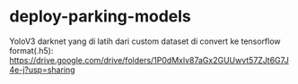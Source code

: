 # deploy-parking-models

YoloV3 darknet yang di latih dari custom dataset di convert ke tensorflow format(.h5):
https://drive.google.com/drive/folders/1P0dMxlv87aGx2GUUwvt57ZJt6G7J4e-j?usp=sharing

